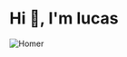 # Hi 👋, I'm lucas 
![Homer]([https://media.giphy.com/media/ftPtL9Eowqq3f6B4tF/giphy.gif](https://media1.giphy.com/media/v1.Y2lkPTc5MGI3NjExc2VnM2U5MzAydnZ2ZG1xdXhuMTBwbGNic242cnRzeGo5MThocDRqYyZlcD12MV9pbnRlcm5hbF9naWZfYnlfaWQmY3Q9Zw/BBkKEBJkmFbTG/giphy.gif))
